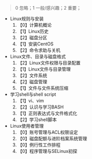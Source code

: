 > 0 忽略；1 一般/感兴趣；2 重要；

- Linux规则与安装
  1. 【0】计算机概论
  2. 【1】Linux历史
  3. 【2】磁盘分区
  4. 【1】安装CentOS
  5. 【2】命令求助与关机
- Linux文件、目录与磁盘格式
  1. 【2】Linux文件权限与目录配置
  2. 【1】Linux文件与目录管理
  3. 【2】文件系统
  4. 【2】磁盘管理
  5. 【1】文件与文件系统压缩
- 学习shell与shell script
  1. 【1】vi、vim
  2. 【2】认识与学习BASH
  3. 【1】正则表达式与文件格式化
  4. 【2】学习shell脚本
- Linux使用者管理
  1. 【0】账号管理与ACL权限设定
  2. 【0】磁盘配额与进阶档案系统管理
  3. 【0】例行性工作排程
  4. 【0】程序管理与SELinux初探